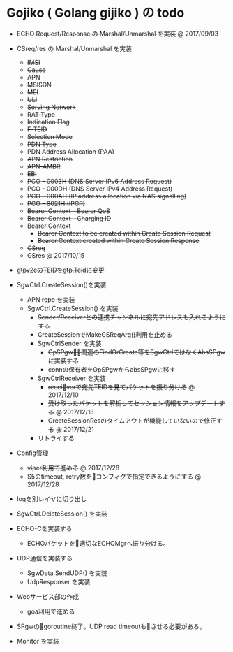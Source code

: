 # Gojiko  ( Golang gijiko ) の todo

- ~~ECHO Request/Response の Marshal/Unmarshal を実装~~ @ 2017/09/03
- CSreq/res の Marshal/Unmarshal を実装
  + ~~IMSI~~
  + ~~Cause~~
  + ~~APN~~
  + ~~MSISDN~~
  + ~~MEI~~
  + ~~ULI~~
  + ~~Serving Network~~
  + ~~RAT Type~~
  + ~~Indication Flag~~
  + ~~F-TEID~~
  + ~~Selection Mode~~
  + ~~PDN Type~~
  + ~~PDN Address Allocation (PAA)~~
  + ~~APN Restriction~~
  + ~~APN-AMBR~~
  + ~~EBI~~
  + ~~PCO - 0003H (DNS Server IPv6 Address Request)~~
  + ~~PCO - 000DH (DNS Server IPv4 Address Request)~~
  + ~~PCO - 000AH (IP address allocation via NAS signalling)~~
  + ~~PCO - 8021H (IPCP)~~
  + ~~Bearer Context - Bearer QoS~~
  + ~~Bearer Context - Charging ID~~
  + ~~Bearer Context~~
    + ~~Bearer Context to be created within Create Session Request~~
    + ~~Bearer Context created within Create Session Response~~
  + ~~CSreq~~
  + ~~CSres~~ @ 2017/10/15

- ~~gtpv2cのTEIDをgtp.Teidに変更~~

- SgwCtrl.CreateSession()を実装
  + ~~APN repo を実装~~
  + SgwCtrl.CreateSession() を実装
    + ~~Sender/Receiverとの連携チャンネルに宛先アドレスも入れるようにする~~
    + ~~CreateSessionでMakeCSReqArg()利用を止める~~
    + SgwCtrlSender を実装
      + ~~OpSPgw関連のFindOrCreate等をSgwCtrlではなくAbsSPgwに実装する~~
      + ~~connの保有者をOpSPgwからabsSPgwに移す~~
    + SgwCtrlReceiver を実装
      + ~~receiverで宛先TEIDを見てパケットを振り分ける~~ @ 2017/12/10
      + ~~受け取ったパケットを解析してセッション情報をアップデートする~~ @ 2017/12/18
      + ~~CreateSessionResのタイムアウトが機能していないので修正する~~ @ 2017/12/21
    + リトライする

- Config管理
  + ~~viper利用で進める~~ @ 2017/12/28
  + ~~S5のtimeout, retry数をコンフィグで指定できるようにする~~ @ 2017/12/28

- logを別レイヤに切り出し


- SgwCtrl.DeleteSession() を実装

- ECHO-Cを実装する
  + ECHOパケットを適切なECHOMgrへ振り分ける。

- UDP通信を実装する
  + SgwData.SendUDP() を実装
  + UdpResponser を実装


- Webサービス部の作成
  + goa利用で進める

- SPgwのgoroutine終了。UDP read timeoutもさせる必要がある。

- Monitor を実装
